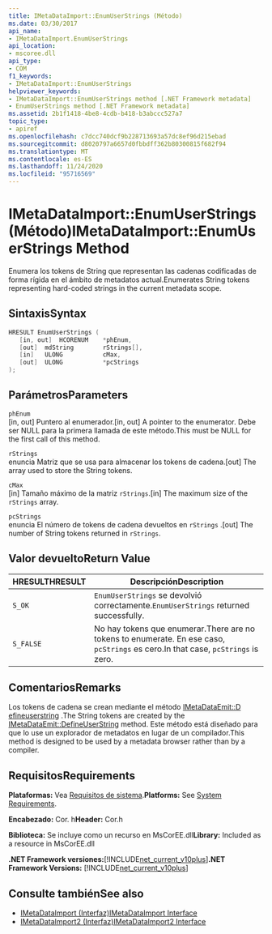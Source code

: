 ```yaml
---
title: IMetaDataImport::EnumUserStrings (Método)
ms.date: 03/30/2017
api_name:
- IMetaDataImport.EnumUserStrings
api_location:
- mscoree.dll
api_type:
- COM
f1_keywords:
- IMetaDataImport::EnumUserStrings
helpviewer_keywords:
- IMetaDataImport::EnumUserStrings method [.NET Framework metadata]
- EnumUserStrings method [.NET Framework metadata]
ms.assetid: 2b1f1418-4be8-4cdb-b418-b3abccc527a7
topic_type:
- apiref
ms.openlocfilehash: c7dcc740dcf9b228713693a57dc8ef96d215ebad
ms.sourcegitcommit: d8020797a6657d0fbbdff362b80300815f682f94
ms.translationtype: MT
ms.contentlocale: es-ES
ms.lasthandoff: 11/24/2020
ms.locfileid: "95716569"
---
```

# <a name="imetadataimportenumuserstrings-method"></a><span data-ttu-id="777c5-102">IMetaDataImport::EnumUserStrings (Método)</span><span class="sxs-lookup"><span data-stu-id="777c5-102">IMetaDataImport::EnumUserStrings Method</span></span>

<span data-ttu-id="777c5-103">Enumera los tokens de String que representan las cadenas codificadas de forma rígida en el ámbito de metadatos actual.</span><span class="sxs-lookup"><span data-stu-id="777c5-103">Enumerates String tokens representing hard-coded strings in the current metadata scope.</span></span>  
  
## <a name="syntax"></a><span data-ttu-id="777c5-104">Sintaxis</span><span class="sxs-lookup"><span data-stu-id="777c5-104">Syntax</span></span>  
  
```cpp  
HRESULT EnumUserStrings (  
   [in, out]  HCORENUM    *phEnum,  
   [out]  mdString        rStrings[],  
   [in]   ULONG           cMax,  
   [out]  ULONG           *pcStrings  
);  
```  
  
## <a name="parameters"></a><span data-ttu-id="777c5-105">Parámetros</span><span class="sxs-lookup"><span data-stu-id="777c5-105">Parameters</span></span>  

 `phEnum`  
 <span data-ttu-id="777c5-106">[in, out] Puntero al enumerador.</span><span class="sxs-lookup"><span data-stu-id="777c5-106">[in, out] A pointer to the enumerator.</span></span> <span data-ttu-id="777c5-107">Debe ser NULL para la primera llamada de este método.</span><span class="sxs-lookup"><span data-stu-id="777c5-107">This must be NULL for the first call of this method.</span></span>  
  
 `rStrings`  
 <span data-ttu-id="777c5-108">enuncia Matriz que se usa para almacenar los tokens de cadena.</span><span class="sxs-lookup"><span data-stu-id="777c5-108">[out] The array used to store the String tokens.</span></span>  
  
 `cMax`  
 <span data-ttu-id="777c5-109">[in] Tamaño máximo de la matriz `rStrings`.</span><span class="sxs-lookup"><span data-stu-id="777c5-109">[in] The maximum size of the `rStrings` array.</span></span>  
  
 `pcStrings`  
 <span data-ttu-id="777c5-110">enuncia El número de tokens de cadena devueltos en `rStrings` .</span><span class="sxs-lookup"><span data-stu-id="777c5-110">[out] The number of String tokens returned in `rStrings`.</span></span>  
  
## <a name="return-value"></a><span data-ttu-id="777c5-111">Valor devuelto</span><span class="sxs-lookup"><span data-stu-id="777c5-111">Return Value</span></span>  
  
|<span data-ttu-id="777c5-112">HRESULT</span><span class="sxs-lookup"><span data-stu-id="777c5-112">HRESULT</span></span>|<span data-ttu-id="777c5-113">Descripción</span><span class="sxs-lookup"><span data-stu-id="777c5-113">Description</span></span>|  
|-------------|-----------------|  
|`S_OK`|<span data-ttu-id="777c5-114">`EnumUserStrings` se devolvió correctamente.</span><span class="sxs-lookup"><span data-stu-id="777c5-114">`EnumUserStrings` returned successfully.</span></span>|  
|`S_FALSE`|<span data-ttu-id="777c5-115">No hay tokens que enumerar.</span><span class="sxs-lookup"><span data-stu-id="777c5-115">There are no tokens to enumerate.</span></span> <span data-ttu-id="777c5-116">En ese caso, `pcStrings` es cero.</span><span class="sxs-lookup"><span data-stu-id="777c5-116">In that case, `pcStrings` is zero.</span></span>|  
  
## <a name="remarks"></a><span data-ttu-id="777c5-117">Comentarios</span><span class="sxs-lookup"><span data-stu-id="777c5-117">Remarks</span></span>  

 <span data-ttu-id="777c5-118">Los tokens de cadena se crean mediante el método [IMetaDataEmit::D efineuserstring](imetadataemit-defineuserstring-method.md) .</span><span class="sxs-lookup"><span data-stu-id="777c5-118">The String tokens are created by the [IMetaDataEmit::DefineUserString](imetadataemit-defineuserstring-method.md) method.</span></span> <span data-ttu-id="777c5-119">Este método está diseñado para que lo use un explorador de metadatos en lugar de un compilador.</span><span class="sxs-lookup"><span data-stu-id="777c5-119">This method is designed to be used by a metadata browser rather than by a compiler.</span></span>  
  
## <a name="requirements"></a><span data-ttu-id="777c5-120">Requisitos</span><span class="sxs-lookup"><span data-stu-id="777c5-120">Requirements</span></span>  

 <span data-ttu-id="777c5-121">**Plataformas:** Vea [Requisitos de sistema](../../get-started/system-requirements.md).</span><span class="sxs-lookup"><span data-stu-id="777c5-121">**Platforms:** See [System Requirements](../../get-started/system-requirements.md).</span></span>  
  
 <span data-ttu-id="777c5-122">**Encabezado:** Cor. h</span><span class="sxs-lookup"><span data-stu-id="777c5-122">**Header:** Cor.h</span></span>  
  
 <span data-ttu-id="777c5-123">**Biblioteca:** Se incluye como un recurso en MsCorEE.dll</span><span class="sxs-lookup"><span data-stu-id="777c5-123">**Library:** Included as a resource in MsCorEE.dll</span></span>  
  
 <span data-ttu-id="777c5-124">**.NET Framework versiones:**[!INCLUDE[net_current_v10plus](../../../../includes/net-current-v10plus-md.md)]</span><span class="sxs-lookup"><span data-stu-id="777c5-124">**.NET Framework Versions:** [!INCLUDE[net_current_v10plus](../../../../includes/net-current-v10plus-md.md)]</span></span>  
  
## <a name="see-also"></a><span data-ttu-id="777c5-125">Consulte también</span><span class="sxs-lookup"><span data-stu-id="777c5-125">See also</span></span>

- [<span data-ttu-id="777c5-126">IMetaDataImport (Interfaz)</span><span class="sxs-lookup"><span data-stu-id="777c5-126">IMetaDataImport Interface</span></span>](imetadataimport-interface.md)
- [<span data-ttu-id="777c5-127">IMetaDataImport2 (Interfaz)</span><span class="sxs-lookup"><span data-stu-id="777c5-127">IMetaDataImport2 Interface</span></span>](imetadataimport2-interface.md)
